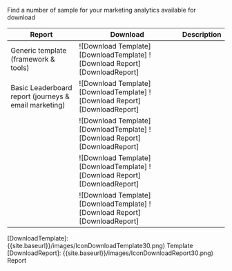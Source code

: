 Find a number of sample for your marketing analytics available for download

|Report|Download|Description|
| -------------------- | ------------- | ------------------------------- |
|Generic template (framework & tools) |![Download Template][DownloadTemplate] ![Download Report][DownloadReport]|   |
|Basic Leaderboard report (journeys & email marketing)|![Download Template][DownloadTemplate] ![Download Report][DownloadReport]|   |
|   |![Download Template][DownloadTemplate] ![Download Report][DownloadReport]|   |
|   |![Download Template][DownloadTemplate] ![Download Report][DownloadReport]|   |
|   |![Download Template][DownloadTemplate] ![Download Report][DownloadReport]|   |

[DownloadTemplate]: {{site.baseurl}}/images/IconDownloadTemplate30.png) Template
[DownloadReport]: {{site.baseurl}}/images/IconDownloadReport30.png) Report
